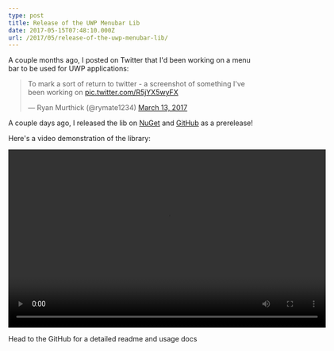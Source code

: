 ```yaml
---
type: post
title: Release of the UWP Menubar Lib
date: 2017-05-15T07:48:10.000Z
url: /2017/05/release-of-the-uwp-menubar-lib/
---
```


A couple months ago, I posted on Twitter that I'd been working on a menu bar to be used for UWP applications:

<blockquote class="twitter-tweet" data-lang="en"><p lang="en" dir="ltr">To mark a sort of return to twitter - a screenshot of something I&#39;ve been working on <a href="https://t.co/R5jYX5wyFX">pic.twitter.com/R5jYX5wyFX</a></p>&mdash; Ryan Murthick (@rymate1234) <a href="https://twitter.com/rymate1234/status/841222822726889472?ref_src=twsrc%5Etfw">March 13, 2017</a></blockquote>

<script async src="https://platform.twitter.com/widgets.js" charset="utf-8"></script>

A couple days ago, I released the lib on [NuGet](https://www.nuget.org/packages/Rymate.Controls.UWPMenuBar/) and [GitHub](https://github.com/rymate1234/UWPMenuBar) as a prerelease!

Here's a video demonstration of the library:

<div style="width: 640px;" class="wp-video">
  <!--\[if lt IE 9]><!\[endif]--><video class="wp-video-shortcode" id="video-361-1" width="640" height="360" preload="metadata" controls="controls"><source type="video/mp4" src="https://rymate.co.uk/videos/uploads/670f40e323.mp4?_=1" />
  
  <a href="https://rymate.co.uk/videos/uploads/670f40e323.mp4">https://rymate.co.uk/videos/uploads/670f40e323.mp4</a></video>
</div>

Head to the GitHub for a detailed readme and usage docs
